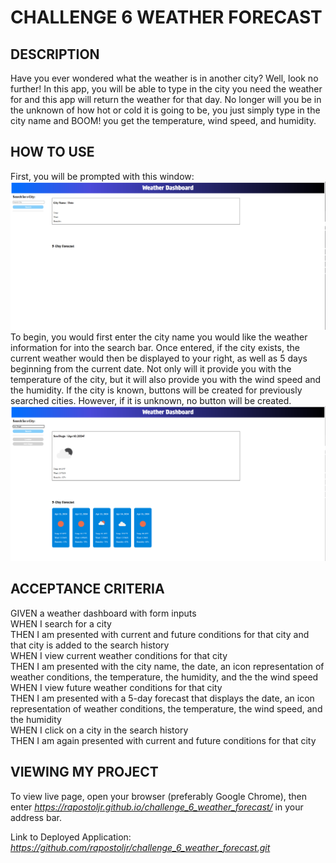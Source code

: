 # CHALLENGE 6 WEATHER FORECAST

## DESCRIPTION
Have you ever wondered what the weather is in another city? Well, look no further! In this app, you will be able to type in the city you need the weather for and this app will return the weather for that day. No longer will you be in the unknown of how hot or cold it is going to be, you just simply type in the city name and BOOM! you get the temperature, wind speed, and humidity.

## HOW TO USE
First, you will be prompted with this window:
![alt weatherApp-start](./assets/images/weatherApp-start.PNG)
To begin, you would first enter the city name you would like the weather information for into the search bar. Once entered, if the city exists, the current weather would then be displayed to your right, as well as 5 days beginning from the current date. Not only will it provide you with the temperature of the city, but it will also provide you with the wind speed and the humidity. If the city is known, buttons will be created for previously searched cities. However, if it is unknown, no button will be created.
![alt weatherApp-serach.PNG](./assets/images/weatherApp-search.PNG)


## ACCEPTANCE CRITERIA
GIVEN a weather dashboard with form inputs\
WHEN I search for a city\
THEN I am presented with current and future conditions for that city and that city is added to the search history\
WHEN I view current weather conditions for that city\
THEN I am presented with the city name, the date, an icon representation of weather conditions, the temperature, the humidity, and the the wind speed\
WHEN I view future weather conditions for that city\
THEN I am presented with a 5-day forecast that displays the date, an icon representation of weather conditions, the temperature, the wind speed, and the humidity\
WHEN I click on a city in the search history\
THEN I am again presented with current and future conditions for that city

## VIEWING MY PROJECT
To view live page, open your browser (preferably Google Chrome), then enter <i>https://rapostoljr.github.io/challenge_6_weather_forecast/</i> in your address bar.

Link to Deployed Application: <i>https://github.com/rapostoljr/challenge_6_weather_forecast.git</i>